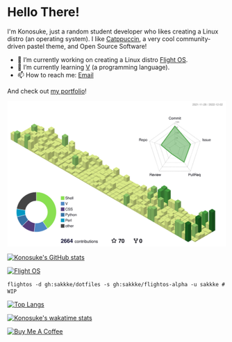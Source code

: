 <!--
**sakkke/sakkke** is a ✨ _special_ ✨ repository because its `README.md` (this file) appears on your GitHub profile.

Here are some ideas to get you started:

- 🔭 I’m currently working on ...
- 🌱 I’m currently learning ...
- 👯 I’m looking to collaborate on ...
- 🤔 I’m looking for help with ...
- 💬 Ask me about ...
- 📫 How to reach me: ...
- 😄 Pronouns: ...
- ⚡ Fun fact: ...
-->

# Hello There!
I'm Konosuke, just a random student developer who likes creating a Linux distro (an operating system).
I like [Catppuccin](https://github.com/catppuccin/catppuccin), a very cool community-driven pastel theme, and Open Source Software!

- 🔭 I’m currently working on creating a Linux distro [Flight OS](https://github.com/sakkke/flightos).
- 🌱 I’m currently learning [V](https://github.com/vlang/v) (a programming language).
- 📫 How to reach me: [Email](mailto:w32w64@gmail.com)

And check out [my portfolio](https://classic-modern.netlify.app/)!

![](./profile-3d-contrib/profile-green-animate.svg)

[![Konosuke's GitHub stats](https://github-readme-stats.vercel.app/api?username=sakkke&hide_border=true&bg_color=24273a&text_color=cad3f5&icon_color=c6a0f6&title_color=8bd5ca)](https://github.com/anuraghazra/github-readme-stats)

[![Flight OS](https://github-readme-stats.vercel.app/api/pin/?username=sakkke&repo=flightos&hide_border=true&bg_color=24273a&text_color=cad3f5&icon_color=c6a0f6&title_color=8bd5ca)](https://github.com/sakkke/flightos)

```shell
flightos -d gh:sakkke/dotfiles -s gh:sakkke/flightos-alpha -u sakkke # WIP
```

[![Top Langs](https://github-readme-stats.vercel.app/api/top-langs/?username=sakkke&hide_border=true&langs_count=10&layout=compact&bg_color=24273a&text_color=cad3f5&icon_color=c6a0f6&title_color=8bd5ca)](https://github.com/anuraghazra/github-readme-stats)

[![Konosuke's wakatime stats](https://github-readme-stats.vercel.app/api/wakatime?username=sakkke&hide_border=true&bg_color=24273a&text_color=cad3f5&icon_color=c6a0f6&title_color=8bd5ca)](https://github.com/anuraghazra/github-readme-stats)

<a href="https://www.buymeacoffee.com/sakkke" target="_blank"><img src="https://cdn.buymeacoffee.com/buttons/default-green.png" alt="Buy Me A Coffee" height="41" width="174"></a>
